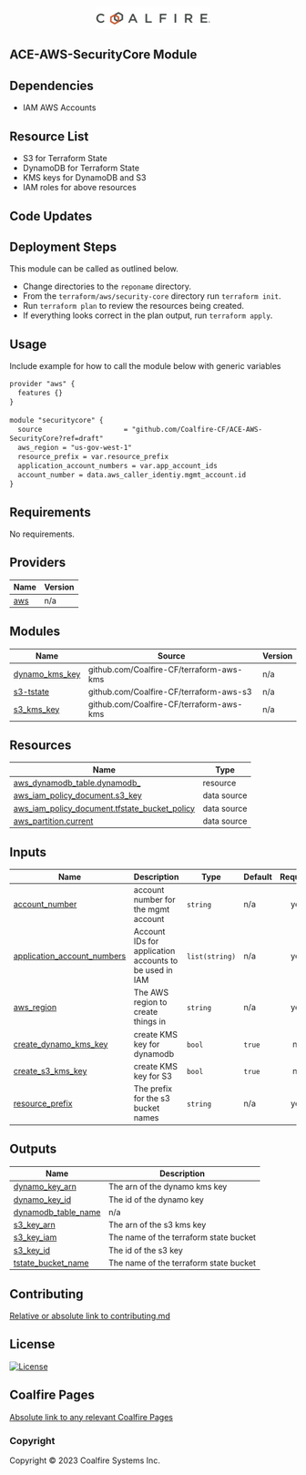 <div align="center">
<img src="coalfire_logo.png" width="200">

</div>

## ACE-AWS-SecurityCore Module

## Dependencies

- IAM AWS Accounts

## Resource List

- S3 for Terraform State
- DynamoDB for Terraform State
- KMS keys for DynamoDB and S3
- IAM roles for above resources

## Code Updates


## Deployment Steps

This module can be called as outlined below.

- Change directories to the `reponame` directory.
- From the `terraform/aws/security-core` directory run `terraform init`.
- Run `terraform plan` to review the resources being created.
- If everything looks correct in the plan output, run `terraform apply`.

## Usage

Include example for how to call the module below with generic variables

```hcl
provider "aws" {
  features {}
}

module "securitycore" {
  source                    = "github.com/Coalfire-CF/ACE-AWS-SecurityCore?ref=draft"
  aws_region = "us-gov-west-1"
  resource_prefix = var.resource_prefix
  application_account_numbers = var.app_account_ids
  account_number = data.aws_caller_identiy.mgmt_account.id
}
```

<!-- BEGIN_TF_DOCS -->
## Requirements

No requirements.

## Providers

| Name | Version |
|------|---------|
| <a name="provider_aws"></a> [aws](#provider\_aws) | n/a |

## Modules

| Name | Source | Version |
|------|--------|---------|
| <a name="module_dynamo_kms_key"></a> [dynamo\_kms\_key](#module\_dynamo\_kms\_key) | github.com/Coalfire-CF/terraform-aws-kms | n/a |
| <a name="module_s3-tstate"></a> [s3-tstate](#module\_s3-tstate) | github.com/Coalfire-CF/terraform-aws-s3 | n/a |
| <a name="module_s3_kms_key"></a> [s3\_kms\_key](#module\_s3\_kms\_key) | github.com/Coalfire-CF/terraform-aws-kms | n/a |

## Resources

| Name | Type |
|------|------|
| [aws_dynamodb_table.dynamodb_](https://registry.terraform.io/providers/hashicorp/aws/latest/docs/resources/dynamodb_table) | resource |
| [aws_iam_policy_document.s3_key](https://registry.terraform.io/providers/hashicorp/aws/latest/docs/data-sources/iam_policy_document) | data source |
| [aws_iam_policy_document.tfstate_bucket_policy](https://registry.terraform.io/providers/hashicorp/aws/latest/docs/data-sources/iam_policy_document) | data source |
| [aws_partition.current](https://registry.terraform.io/providers/hashicorp/aws/latest/docs/data-sources/partition) | data source |

## Inputs

| Name | Description | Type | Default | Required |
|------|-------------|------|---------|:--------:|
| <a name="input_account_number"></a> [account\_number](#input\_account\_number) | account number for the mgmt account | `string` | n/a | yes |
| <a name="input_application_account_numbers"></a> [application\_account\_numbers](#input\_application\_account\_numbers) | Account IDs for application accounts to be used in IAM | `list(string)` | n/a | yes |
| <a name="input_aws_region"></a> [aws\_region](#input\_aws\_region) | The AWS region to create things in | `string` | n/a | yes |
| <a name="input_create_dynamo_kms_key"></a> [create\_dynamo\_kms\_key](#input\_create\_dynamo\_kms\_key) | create KMS key for dynamodb | `bool` | `true` | no |
| <a name="input_create_s3_kms_key"></a> [create\_s3\_kms\_key](#input\_create\_s3\_kms\_key) | create KMS key for S3 | `bool` | `true` | no |
| <a name="input_resource_prefix"></a> [resource\_prefix](#input\_resource\_prefix) | The prefix for the s3 bucket names | `string` | n/a | yes |

## Outputs

| Name | Description |
|------|-------------|
| <a name="output_dynamo_key_arn"></a> [dynamo\_key\_arn](#output\_dynamo\_key\_arn) | The arn of the dynamo kms key |
| <a name="output_dynamo_key_id"></a> [dynamo\_key\_id](#output\_dynamo\_key\_id) | The id of the dynamo key |
| <a name="output_dynamodb_table_name"></a> [dynamodb\_table\_name](#output\_dynamodb\_table\_name) | n/a |
| <a name="output_s3_key_arn"></a> [s3\_key\_arn](#output\_s3\_key\_arn) | The arn of the s3 kms key |
| <a name="output_s3_key_iam"></a> [s3\_key\_iam](#output\_s3\_key\_iam) | The name of the terraform state bucket |
| <a name="output_s3_key_id"></a> [s3\_key\_id](#output\_s3\_key\_id) | The id of the s3 key |
| <a name="output_tstate_bucket_name"></a> [tstate\_bucket\_name](#output\_tstate\_bucket\_name) | The name of the terraform state bucket |
<!-- END_TF_DOCS -->

## Contributing

[Relative or absolute link to contributing.md](CONTRIBUTING.md)


## License

[![License](https://img.shields.io/badge/license-MIT-blue.svg)](https://opensource.org/license/mit/)


## Coalfire Pages

[Absolute link to any relevant Coalfire Pages](https://coalfire.com/)

### Copyright

Copyright © 2023 Coalfire Systems Inc.
